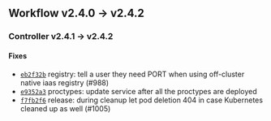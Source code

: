 ## Workflow v2.4.0 -> v2.4.2

### Controller v2.4.1 -> v2.4.2

#### Fixes
- [`eb2f32b`](https://github.com/drycc/controller/commit/eb2f32baeb7442f085f596a10d29bd4bb1e85463) registry: tell a user they need PORT when using off-cluster native iaas registry (#988)
- [`e9352a3`](https://github.com/drycc/controller/commit/e9352a38f6c4e9472c89648f9ea61e0fd88daa85) proctypes: update service after all the proctypes are deployed
- [`f7fb2f6`](https://github.com/drycc/controller/commit/f7fb2f6026a5727c28010b655ca74c296fe3f0d5) release: during cleanup let pod deletion 404 in case Kubernetes cleaned up as well (#1005)

